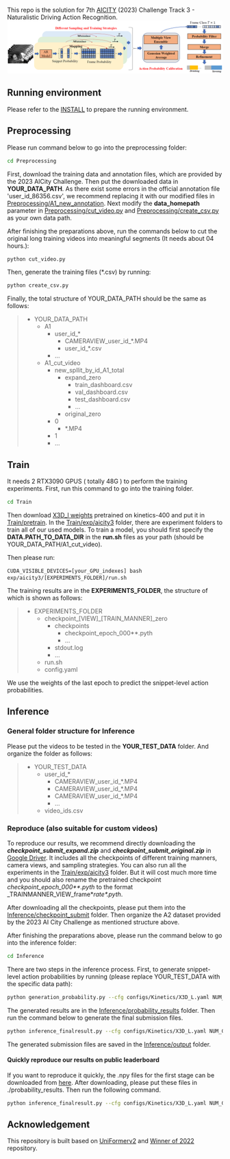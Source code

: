 This repo is the solution for 7th [AICITY](https://www.aicitychallenge.org/2023-challenge-tracks/) (2023) Challenge Track 3 - Naturalistic Driving Action Recognition.
![framework](framework.png)

## Running environment

Please refer to the [INSTALL](Train/INSTALL.md) to prepare the running environment.

## Preprocessing
Please run command below to go into the preprocessing folder:
```bash
cd Preprocessing
```
First, download the training data and annotation files, which are provided by the 2023 AICity Challenge. Then put the downloaded data in **YOUR_DATA_PATH**.
As there exist some errors in the official annotation file 'user_id_86356.csv', we recommend replacing it with our modified files in [Preprocessing/A1_new_annotation](Preprocessing/A1_new_annotation).
Next modify the __data_homepath__ parameter in [Preprocessing/cut_video.py](Preprocessing/cut_video.py#L31) and [Preprocessing/create_csv.py](Preprocessing/create_csv.py#L6) as your own data path.

After finishing the preparations above, run the commands below to cut the original long training videos into meaningful segments (It needs about 04 hours.):
```bash
python cut_video.py
```
Then, generate the training files (*.csv) by running:
```bash
python create_csv.py
```
Finally, the total structure of YOUR_DATA_PATH should be the same as follows:
>   * YOUR_DATA_PATH
>     * A1
>       * user_id_*
>         * CAMERAVIEW_user_id_*.MP4
>         * user_id_*.csv
>       * ...
>     * A1_cut_video
>       * new_spllit_by_id_A1_total
>         * expand_zero
>           * train_dashboard.csv
>           * val_dashboard.csv
>           * test_dashboard.csv
>           * ...
>         * original_zero
>       * 0
>         * *.MP4 
>       * 1
>       * ...

## Train
It needs 2 RTX3090 GPUS ( totally 48G ) to perform the training experiments.
First, run this command to go into the training folder.
```bash
cd Train
```
Then download [X3D_l weights](https://dl.fbaipublicfiles.com/pyslowfast/x3d_models/x3d_l.pyth) pretrained on kinetics-400 and put it in [Train/pretrain](Train/pretrain).
In the [Train/exp/aicity3](Train/exp/aicity3) folder, there are experiment folders to train all of our used models.
To train a model, you should first specify the **DATA.PATH_TO_DATA_DIR** in the **run.sh** files as your path (should be YOUR_DATA_PATH/A1_cut_video).

Then please run:
```
CUDA_VISIBLE_DEVICES=[your_GPU_indexes] bash exp/aicity3/[EXPERIMENTS_FOLDER]/run.sh
```
The training results are in the  **EXPERIMENTS_FOLDER**, the structure of which is shown as follows:
>   * EXPERIMENTS_FOLDER
>     * checkpoint_[VIEW]_[TRAIN_MANNER]_zero
>       * checkpoints
>         * checkpoint_epoch_000**.pyth
>         * ...
>       * stdout.log
>       * ...
>     * run.sh
>     * config.yaml

We use the weights of the last epoch to predict the snippet-level action probabilities.


## Inference
### General folder structure for Inference
Please put the videos to be tested in the **YOUR_TEST_DATA** folder. And organize the folder as follows:
>   * YOUR_TEST_DATA
>     * user_id_*
>       * CAMERAVIEW_user_id_*.MP4
>       * CAMERAVIEW_user_id_*.MP4
>       * CAMERAVIEW_user_id_*.MP4
>       * ...
>     * video_ids.csv
### Reproduce (also suitable for custom videos)
To reproduce our results, we recommend directly downloading the **_checkpoint_submit_expand.zip_** and **_checkpoint_submit_original.zip_** in [Google Driver](https://drive.google.com/drive/folders/1ZqcT_Z3rqEXrTSe3k_WpYpmhHBPAgnCF?usp=sharing). It includes all the checkpoints of different training manners, camera views, and sampling strategies.
You can also run all the experiments in the [Train/exp/aicity3](Train/exp/aicity3) folder. But it will cost much more time and you should also rename the pretrained checkpoint _checkpoint_epoch_000**.pyth_ to the format _TRAINMANNER_VIEW_frame*_rate*.pyth_.

After downloading all the checkpoints, please put them into the [Inference/checkpoint_submit](Inference/checkpoint_submit) folder.
Then organize the A2 dataset provided by the 2023 AI City Challenge as mentioned structure above.

After finishing the preparations above, please run the command below to go into the inference folder:
```bash
cd Inference
```
There are two steps in the inference process. First, to generate snippet-level action probabilities by running (please replace YOUR_TEST_DATA with the specific data path):
```bash
python generation_probability.py --cfg configs/Kinetics/X3D_L.yaml NUM_GPUS 1 TRAIN.ENABLE False DATA.PATH_TO_DATA_DIR [YOUR_TEST_DATA]
```
The generated results are in the [Inference/probability_results](Inference/probability_results) folder. Then run the command below to generate the final submission files.
```bash
python inference_finalresult.py --cfg configs/Kinetics/X3D_L.yaml NUM_GPUS 1 TRAIN.ENABLE False DATA.PATH_TO_DATA_DIR [YOUR_TEST_DATA]
```
The generated submission files are saved in the [Inference/output](Inference/output) folder.

#### Quickly reproduce our results on public leaderboard
If you want to reproduce it quickly, the .npy files for the first stage can be downloaded from [here](https://drive.google.com/drive/folders/1ZqcT_Z3rqEXrTSe3k_WpYpmhHBPAgnCF?usp=sharing). After downloading, please put these files in ./probability_results. Then run the following command.

```bash
python inference_finalresult.py --cfg configs/Kinetics/X3D_L.yaml NUM_GPUS 1 TRAIN.ENABLE False DATA.PATH_TO_DATA_DIR [YOUR_TEST_DATA]
```


## Acknowledgement

This repository is built based on [UniFormerv2](https://github.com/OpenGVLab/UniFormerV2) and [Winner of 2022](https://github.com/VTCC-uTVM) repository.


